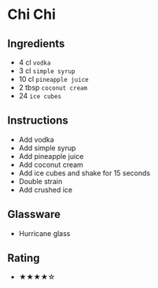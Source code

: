 # Chi Chi

## Ingredients
- 4 cl `vodka`
- 3 cl `simple syrup`
- 10 cl `pineapple juice`
- 2 tbsp `coconut cream`
- 24 `ice cubes`

## Instructions
- Add vodka
- Add simple syrup
- Add pineapple juice
- Add coconut cream
- Add ice cubes and shake for 15 seconds
- Double strain
- Add crushed ice

## Glassware
- Hurricane glass

## Rating
- ★★★★☆